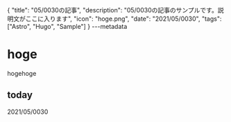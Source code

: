 {
  "title": "05/0030の記事",
  "description": "05/0030の記事のサンプルです。説明文がここに入ります",
  "icon": "hoge.png",
  "date": "2021/05/0030",
  "tags": ["Astro", "Hugo", "Sample"]
}
---metadata

# hoge
hogehoge

## today
2021/05/0030